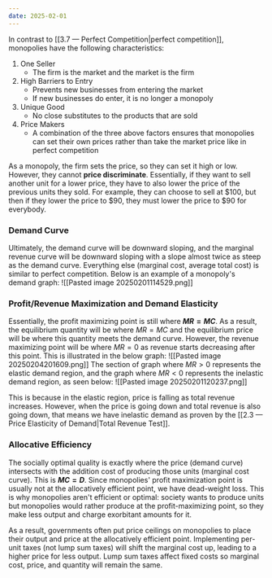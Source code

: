 ```yaml
---
date: 2025-02-01
---
```

In contrast to [[3.7 — Perfect Competition|perfect competition]], monopolies have the following characteristics:
1. One Seller
	- The firm is the market and the market is the firm
2. High Barriers to Entry
	- Prevents new businesses from entering the market
	- If new businesses do enter, it is no longer a monopoly
3. Unique Good
	- No close substitutes to the products that are sold
4. Price Makers
	- A combination of the three above factors ensures that monopolies can set their own prices rather than take the market price like in perfect competition

As a monopoly, the firm sets the price, so they can set it high or low. However, they cannot **price discriminate**. Essentially, if they want to sell another unit for a lower price, they have to also lower the price of the previous units they sold. For example, they can choose to sell at \$100, but then if they lower the price to \$90, they must lower the price to \$90 for everybody.
### Demand Curve
Ultimately, the demand curve will be downward sloping, and the marginal revenue curve will be downward sloping with a slope almost twice as steep as the demand curve. Everything else (marginal cost, average total cost) is similar to perfect competition. Below is an example of a monopoly's demand graph:
![[Pasted image 20250201114529.png]]

### Profit/Revenue Maximization and Demand Elasticity
Essentially, the profit maximizing point is still where **$MR = MC$**. As a result, the equilibrium quantity will be where $MR = MC$ and the equilibrium price will be where this quantity meets the demand curve. However, the revenue maximizing point will be where $MR = 0$ as revenue starts decreasing after this point. This is illustrated in the below graph:
![[Pasted image 20250204201609.png]]
The section of graph where $MR > 0$ represents the elastic demand region, and the graph where $MR < 0$ represents the inelastic demand region, as seen below:
![[Pasted image 20250201120237.png]]

This is because in the elastic region, price is falling as total revenue increases. However, when the price is going down and total revenue is also going down, that means we have inelastic demand as proven by the [[2.3 — Price Elasticity of Demand|Total Revenue Test]]. 
### Allocative Efficiency
The socially optimal quality is exactly where the price (demand curve) intersects with the addition cost of producing those units (marginal cost curve). This is **$MC=D$**. Since monopolies' profit maximization point is usually not at the allocatively efficient point, we have dead-weight loss. This is why monopolies aren't efficient or optimal: society wants to produce units but monopolies would rather produce at the profit-maximizing point, so they make less output and charge exorbitant amounts for it.

As a result, governments often put price ceilings on monopolies to place their output and price at the allocatively efficient point.  Implementing per-unit taxes (not lump sum taxes) will shift the marginal cost up, leading to a higher price for less output. Lump sum taxes affect fixed costs so marginal cost, price, and quantity will remain the same.